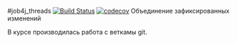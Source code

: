#job4j_threads
[![Build Status](https://travis-ci.com/k-r-3/job4j_threads.svg?branch=master)](https://travis-ci.com/k-r-3/job4j_threads)
[![codecov](https://codecov.io/gh/k-r-3/job4j_threads/branch/master/graph/badge.svg?token=FYCXITQPVF)](https://codecov.io/gh/k-r-3/job4j_threads)
Объединение зафиксированных изменений

В курсе производилась работа с веткамы git.

